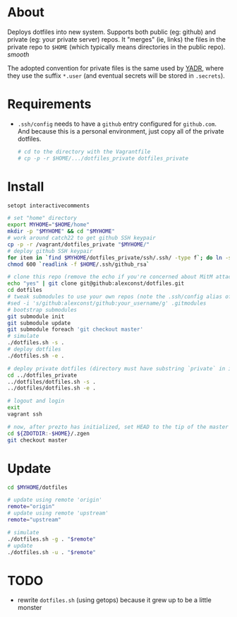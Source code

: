 # About

Deploys dotfiles into new system.
Supports both public (eg: github) and private (eg: your private server) repos. It "merges" (ie, links) the files in the private repo to `$HOME` (which typically means directories in the public repo).
*smooth*

The adopted convention for private files is the same used by [YADR](https://github.com/skwp/dotfiles), where they use the suffix `*.user` (and eventual secrets will be stored in `.secrets`).


# Requirements

- `.ssh/config` needs to have a `github` entry configured for `github.com`. And because this is a personal environment, just copy all of the private dotfiles.
    ```bash
    # cd to the directory with the Vagrantfile
    # cp -p -r $HOME/.../dotfiles_private dotfiles_private
    ```


# Install

```bash
setopt interactivecomments

# set "home" directory
export MYHOME="$HOME/home"
mkdir -p "$MYHOME" && cd "$MYHOME"
# work around catch22 to get github SSH keypair
cp -p -r /vagrant/dotfiles_private "$MYHOME/"
# deploy github SSH keypair
for item in `find $MYHOME/dotfiles_private/ssh/.ssh/ -type f`; do ln -s `readlink -f "$item"` $HOME/.ssh/; done
chmod 600 `readlink -f $HOME/.ssh/github_rsa`

# clone this repo (remove the echo if you're concerned about MitM attacks)
echo "yes" | git clone git@github:alexconst/dotfiles.git
cd dotfiles
# tweak submodules to use your own repos (note the .ssh/config alias of github)
#sed -i 's/github:alexconst/github:your_username/g' .gitmodules
# bootstrap submodules
git submodule init
git submodule update
git submodule foreach 'git checkout master'
# simulate
./dotfiles.sh -s .
# deploy dotfiles
./dotfiles.sh -e .

# deploy private dotfiles (directory must have substring `private` in its name)
cd ../dotfiles_private
../dotfiles/dotfiles.sh -s .
../dotfiles/dotfiles.sh -e .

# logout and login
exit
vagrant ssh

# now, after prezto has initialized, set HEAD to the tip of the master branch
cd ${ZDOTDIR:-$HOME}/.zgen
git checkout master
```


# Update

```bash
cd $MYHOME/dotfiles

# update using remote 'origin'
remote="origin"
# update using remote 'upstream'
remote="upstream"

# simulate
./dotfiles.sh -g . "$remote"
# update
./dotfiles.sh -u . "$remote"
```


# TODO

- rewrite `dotfiles.sh` (using getops) because it grew up to be a little monster

